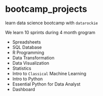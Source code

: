 # bootcamp_projects
learn data science bootcamp with `datarockie`

We learn 10 sprints during 4 month grogram

- Spreadsheets
- SQL Database
- R Programming
- Data Transformation
- Data Visualization
- Statistics
- Intro to `Classical` Machine Learning
- Intro to Python
- Essential Python for Data Analyst
- Dashboard


